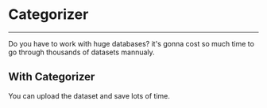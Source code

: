 <h1>Categorizer</h1>

<hr/>

<p>Do you have to work with huge databases? it's gonna cost so much time to go through thousands of datasets mannualy.</p>

<h2>With Categorizer</h2>
<p>You can upload the dataset and save lots of time.</p>
